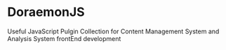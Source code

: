 # DoraemonJS
Useful JavaScript Pulgin Collection for Content Management System and Analysis System  frontEnd development
